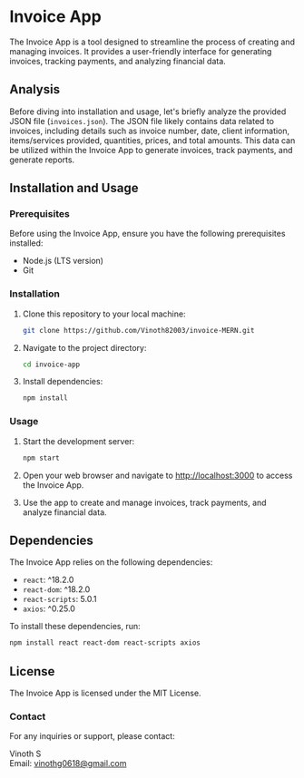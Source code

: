 # Invoice App

The Invoice App is a tool designed to streamline the process of creating and managing invoices. It provides a user-friendly interface for generating invoices, tracking payments, and analyzing financial data.

## Analysis

Before diving into installation and usage, let's briefly analyze the provided JSON file (`invoices.json`). The JSON file likely contains data related to invoices, including details such as invoice number, date, client information, items/services provided, quantities, prices, and total amounts. This data can be utilized within the Invoice App to generate invoices, track payments, and generate reports.

## Installation and Usage

### Prerequisites

Before using the Invoice App, ensure you have the following prerequisites installed:

- Node.js (LTS version)
- Git

### Installation

1. Clone this repository to your local machine:

   ```bash
   git clone https://github.com/Vinoth82003/invoice-MERN.git
   ```

2. Navigate to the project directory:

   ```bash
   cd invoice-app
   ```

3. Install dependencies:

   ```bash
   npm install
   ```

### Usage

1. Start the development server:

   ```bash
   npm start
   ```

2. Open your web browser and navigate to [http://localhost:3000](http://localhost:3000) to access the Invoice App.

3. Use the app to create and manage invoices, track payments, and analyze financial data.

## Dependencies

The Invoice App relies on the following dependencies:

- `react`: ^18.2.0
- `react-dom`: ^18.2.0
- `react-scripts`: 5.0.1
- `axios`: ^0.25.0

To install these dependencies, run:

```bash
npm install react react-dom react-scripts axios
```

## License

The Invoice App is licensed under the MIT License.

### Contact

For any inquiries or support, please contact:

Vinoth S  
Email: vinothg0618@gmail.com
